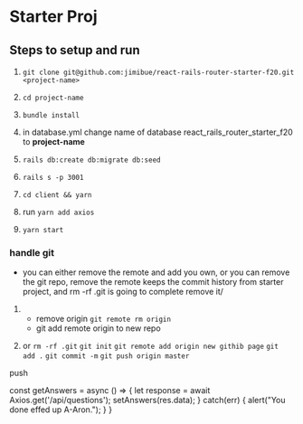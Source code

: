 # Starter Proj

## Steps to setup and run

1. `git clone git@github.com:jimibue/react-rails-router-starter-f20.git <project-name>`

2. `cd project-name`
3. `bundle install`
4. in database.yml change name of database react_rails_router_starter_f20 to **project-name**
5. `rails db:create db:migrate db:seed`
6. `rails s -p 3001`

7. `cd client && yarn`
8. run `yarn add axios`
9. `yarn start`

### handle git

- you can either remove the remote and add you own, or you can remove the git repo, remove the
  remote keeps the commit history from starter project, and rm -rf .git is going to complete remove
  it/

1.  - remove origin `git remote rm origin`
    - git add remote origin to new repo

2.  or
    `rm -rf .git`
    `git init`
    `git remote add origin new githib page`
    `git add .`
    `git commit -m`
    `git push origin master`

push

  const getAnswers = async () => {
    let response = await Axios.get('/api/questions');
    setAnswers(res.data);
  } catch(err) {
    alert("You done effed up A-Aron.");
    }
  }
